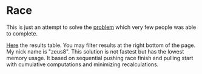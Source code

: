 # Race

This is just an attempt to solve the [problem](http://codeforces.com/problemset/problem/671/E?locale=en) which very few people was able to complete.

[Here](http://codeforces.com/contest/671/status?locale=en) the results table. You may filter results at the right bottom of the page. 
My nick name is "zeus8". 
This solution is not fastest but has the lowest memory usage. 
It based on sequential pushing race finish and pulling start with cumulative computations and minimizing recalculations.
